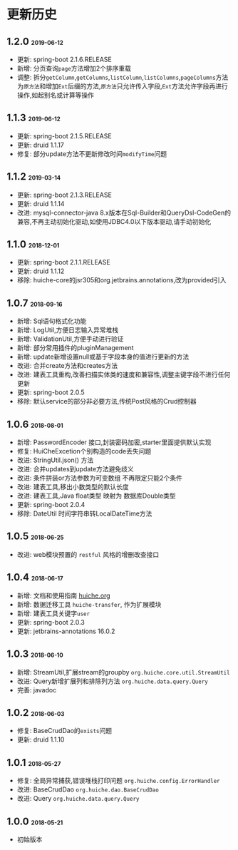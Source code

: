 # 更新历史
## 1.2.0 <span style="font-size:0.6em;">2019-06-12</span>
- 更新: spring-boot 2.1.6.RELEASE
- 新增: 分页查询`page`方法增加2个排序重载
- 调整: 拆分`getColumn`,`getColumns`,`listColumn`,`listColumns`,`pageColumns`方法为`原方法`和增加`Ext`后缀的方法,`原方法`只允许传入字段,`Ext`方法允许字段再进行操作,如起别名或计算等操作
## 1.1.3 <span style="font-size:0.6em;">2019-06-12</span>
- 更新: spring-boot 2.1.5.RELEASE
- 更新: druid 1.1.17
- 修复: 部分update方法不更新修改时间`modifyTime`问题
## 1.1.2 <span style="font-size:0.6em;">2019-03-14</span>
- 更新: spring-boot 2.1.3.RELEASE
- 更新: druid 1.1.14
- 改进: mysql-connector-java 8.x版本在Sql-Builder和QueryDsl-CodeGen的兼容,不再主动初始化驱动,如使用JDBC4.0以下版本驱动,请手动初始化
## 1.1.0 <span style="font-size:0.6em;">2018-12-01</span>
- 更新: spring-boot 2.1.1.RELEASE
- 更新: druid 1.1.12
- 移除: huiche-core的jsr305和org.jetbrains.annotations,改为provided引入
## 1.0.7 <span style="font-size:0.6em;">2018-09-16</span>
- 新增: Sql语句格式化功能
- 新增: LogUtil,方便日志输入异常堆栈
- 新增: ValidationUtil,方便手动进行验证
- 新增: 部分常用插件的pluginManagement
- 新增: update新增设置null或基于字段本身的值进行更新的方法
- 改进: 合并create方法和creates方法
- 改进: 建表工具重构,改善扫描实体类的速度和兼容性,调整主键字段不进行任何更新
- 更新: spring-boot 2.0.5
- 移除: 默认service的部分非必要方法,传统Post风格的Crud控制器
## 1.0.6 <span style="font-size:0.6em;">2018-08-01</span>
- 新增: PasswordEncoder 接口,封装密码加密,starter里面提供默认实现
- 修复: HuiCheExcetion个别构造的code丢失问题
- 改进: StringUtil.json() 方法
- 改进: 合并updates到update方法避免歧义
- 改进: 条件拼装or方法参数为可变数组 不再限定只能2个条件
- 改进: 建表工具,移出小数类型的默认长度
- 改进: 建表工具,Java float类型 映射为 数据库Double类型
- 更新: spring-boot 2.0.4
- 移除: DateUtil 时间字符串转LocalDateTime方法
## 1.0.5 <span style="font-size:0.6em;">2018-06-25</span>
- 改进: web模块预置的 `restful` 风格的增删改查接口
## 1.0.4 <span style="font-size:0.6em;">2018-06-17</span>
- 新增: 文档和使用指南 [huiche.org](http://huiche.org)
- 新增: 数据迁移工具 `huiche-transfer`, 作为扩展模块
- 新增: 建表工具关键字`user`
- 更新: spring-boot 2.0.3
- 更新: jetbrains-annotations 16.0.2
## 1.0.3 <span style="font-size:0.6em;">2018-06-10</span>
- 新增: StreamUtil,扩展stream的groupby `org.huiche.core.util.StreamUtil`
- 改进: Query新增扩展列和排除列方法 `org.huiche.data.query.Query`
- 完善: javadoc
## 1.0.2 <span style="font-size:0.6em;">2018-06-03</span>
- 修复: BaseCrudDao的`exists`问题
- 更新: druid 1.1.10
## 1.0.1 <span style="font-size:0.6em;">2018-05-27</span>
- 修复: 全局异常捕获,错误堆栈打印问题 `org.huiche.config.ErrorHandler`
- 改进: BaseCrudDao `org.huiche.dao.BaseCrudDao`
- 改进: Query `org.huiche.data.query.Query`
## 1.0.0 <span style="font-size:0.6em;">2018-05-21</span>
- 初始版本